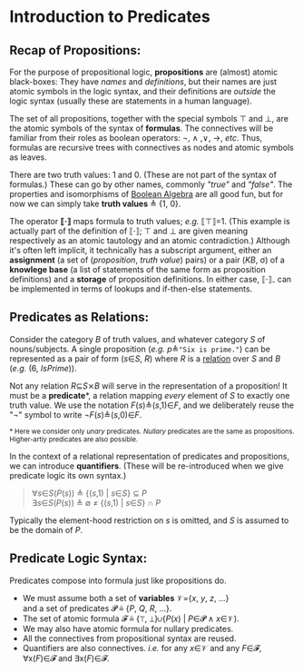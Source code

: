 
# Introduction to Predicates


## Recap of Propositions:

For the purpose of propositional logic, **propositions** are (almost) atomic black-boxes:
They have _names_ and _definitions_, but their names are just atomic symbols in the logic syntax,
and their definitions are _outside_ the logic syntax (usually these are statements in a human language).

The set of all propositions, together with the special symbols ⊤ and ⊥,
are the atomic symbols of the syntax of **formulas**.
The connectives will be familiar from their roles as boolean operators: ¬, ∧ ,∨, →, _etc_.
Thus, formulas are recursive trees with connectives as nodes and atomic symbols as leaves. 

There are two truth values: 1 and 0.
(These are not part of the syntax of formulas.)
These can go by other names, commonly _"true"_ and _"false"_.
The properties and isomorphisms of [Boolean Algebra](https://en.wikipedia.org/wiki/Boolean_algebra)
are all good fun, but for now we can simply take **truth values** ≜ {1, 0}.

The operator **⟦·⟧** maps formula to truth values; _e.g._ ⟦⊤⟧=1.
(This example is actually part of the definition of ⟦·⟧;
⊤ and ⊥ are given meaning respectively as an atomic tautology and an atomic contradiction.)
Although it's often left implicit, it technically has a subscript argument,
either an **assignment** (a set of (_proposition_, _truth value_) pairs)
or a pair (_KB_, σ) of a **knowlege base** (a list of statements of the same form as proposition definitions)
and a **storage** of proposition definitions.
In either case, ⟦·⟧₋ can be implemented in terms of lookups and if-then-else statements. 

## Predicates as Relations:

Consider the category _B_ of truth values, and whatever category _S_ of nouns/subjects.
A single proposition (_e.g._ _p_≜`"Six is prime."`) can be represented as a pair of form 
(_s_∈_S_, _R_) where _R_ is a [relation](https://en.wikipedia.org/wiki/Binary_relation) over _S_ and _B_
(_e.g._ (6, _IsPrime_)).

Not any relation _R_⊆_S_⨯_B_ will serve in the representation of a proposition!
It must be a **predicate**\*, a relation mapping _every_ element of _S_ to exactly one truth value.
We use the notation _F_(_s_)≜(_s_,1)∈_F_,
and we deliberately reuse the "¬" symbol to write ¬_F_(_s_)≜(_s_,0)∈_F_.

<sub>\* Here we consider only _unary_ predicates.
_Nullary_ predicates are the same as propositions.
Higher-artiy predicates are also possible.
</sub>

In the context of a relational representation of predicates and propositions,
we can introduce **quantifiers**.
(These will be re-introduced when we give predicate logic its own syntax.)

> ∀_s_∈_S_(_P_(_s_)) ≜ {(_s_,1) | _s_∈_S_} ⊆ _P_  
> ∃_s_∈_S_(_P_(_s_)) ≜ ∅ ≠ {(_s_,1) | _s_∈_S_} ∩ _P_

Typically the element-hood restriction on _s_ is omitted,
and _S_ is assumed to be the domain of _P_.

## Predicate Logic Syntax:

Predicates compose into formula just like propositions do. 

- We must assume both a set of **variables** 𝒱={_x_, _y_, _z_, ...}  
  and a set of predicates 𝓟 ≜ {_P_, _Q_, _R_, ...}.
- The set of atomic formula 𝓕 ≜ {⊤, ⊥}∪{_P_(_x_) | _P_∈𝓟 ∧ _x_∈𝒱).
- We may also have atomic formula for nullary predicates.
- All the connectives from propositional syntax are reused.
- Quantifiers are also connectives. _i.e._ for any _x_∈𝒱 and any _F_∈𝓕, ∀x(_F_)∈𝓕 and ∃x(_F_)∈𝓕.




